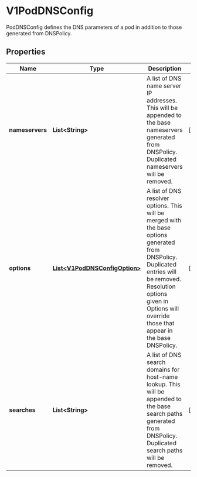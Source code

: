

# V1PodDNSConfig

PodDNSConfig defines the DNS parameters of a pod in addition to those generated from DNSPolicy.
## Properties

Name | Type | Description | Notes
------------ | ------------- | ------------- | -------------
**nameservers** | **List&lt;String&gt;** | A list of DNS name server IP addresses. This will be appended to the base nameservers generated from DNSPolicy. Duplicated nameservers will be removed. |  [optional]
**options** | [**List&lt;V1PodDNSConfigOption&gt;**](V1PodDNSConfigOption.md) | A list of DNS resolver options. This will be merged with the base options generated from DNSPolicy. Duplicated entries will be removed. Resolution options given in Options will override those that appear in the base DNSPolicy. |  [optional]
**searches** | **List&lt;String&gt;** | A list of DNS search domains for host-name lookup. This will be appended to the base search paths generated from DNSPolicy. Duplicated search paths will be removed. |  [optional]



